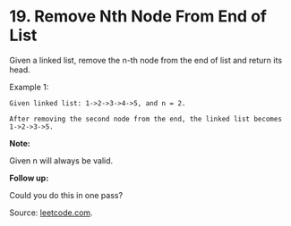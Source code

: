 # 19. Remove Nth Node From End of List

Given a linked list, remove the n-th node from the end of list and return its head.

Example 1:

```
Given linked list: 1->2->3->4->5, and n = 2.

After removing the second node from the end, the linked list becomes 1->2->3->5.
```

**Note:**

Given n will always be valid.

**Follow up:**

Could you do this in one pass?

Source: [leetcode.com](https://leetcode.com/problems/remove-nth-node-from-end-of-list/).
